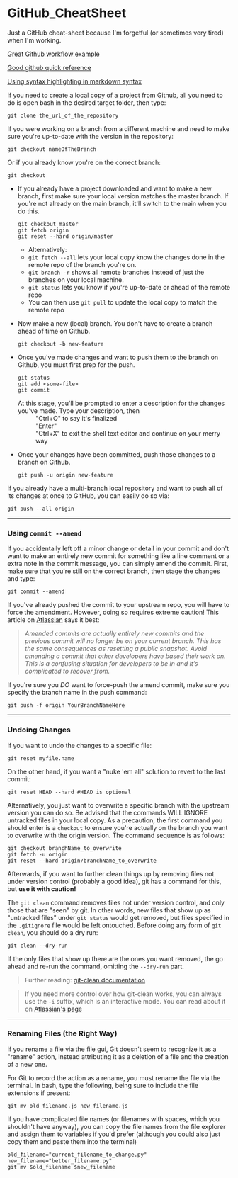 # GitHub_CheatSheet
Just a GitHub cheat-sheet because I'm forgetful (or sometimes very tired) when I'm working.

[Great Github workflow example](https://www.atlassian.com/git/tutorials/comparing-workflows/feature-branch-workflow)

[Good github quick reference](https://rogerdudler.github.io/git-guide/)

[Using syntax highlighting in markdown syntax](https://github.com/github/linguist/blob/master/lib/linguist/languages.yml)  


If you need to create a local copy of a project from Github, all you need to do is open bash in the desired target folder, then type:

  ```gitattributes
  git clone the_url_of_the_repository
  ```
If you were working on a branch from a different machine and need to make sure you're up-to-date with the version in the repository:

```gitattributes
git checkout nameOfTheBranch
```
Or if you already know you're on the correct branch:
```gitattributes
git checkout
```

- If you already have a project downloaded and want to make a new branch, first make sure your local version matches the master branch. If you're not already on the main branch, it'll switch to the main when you do this.

  ```gitattributes
  git checkout master
  git fetch origin
  git reset --hard origin/master
  ```
  - Alternatively:
  - `git fetch --all` lets your local copy know the changes done in the remote repo of the branch you're on.
  - `git branch -r` shows all remote branches instead of just the branches on your local machine.
  - `git status` lets you know if you're up-to-date or ahead of the remote repo
  - You can then use `git pull` to update the local copy to match the remote repo

- Now make a new (local) branch. You don't have to create a branch ahead of time on Github.

  ```gitattributes
  git checkout -b new-feature
  ```
- Once you've made changes and want to push them to the branch on Github, you must first prep for the push.

  ```gitattributes
  git status
  git add <some-file>
  git commit
  ```
  
  <dl>
    <dt>At this stage, you'll be prompted to enter a description for the changes you've made. Type your description, then</dt>
      <dd>"Ctrl+O" to say it's finalized</dd>
      <dd>"Enter"</dd>
      <dd>"Ctrl+X" to exit the shell text editor and continue on your merry way</dd>
  </dl>

- Once your changes have been committed, push those changes to a branch on Github.

  ```gitattributes
  git push -u origin new-feature
  ```
  
If you already have a multi-branch local repository and want to push all of its changes at once to GitHub, you can easily do so via:

```gitattributes
git push --all origin
```
___

### Using `commit --amend`
If you accidentally left off a minor change or detail in your commit and don't want to make an entirely new commit for something like a line comment or
a extra note in the commit message, you can simply amend the commit. First, make sure that you're still on the correct branch, then stage the changes
and type:

```gitattributes
git commit --amend
```

If you've already pushed the commit to your upstream repo, you will have to force the amendment. However, doing so requires extreme caution! This article on [Atlassian](https://www.atlassian.com/git/tutorials/rewriting-history) says it best:
> _Amended commits are actually entirely new commits and the previous commit will no longer be on your current branch. This has the same consequences as resetting a public snapshot. Avoid amending a commit that other developers have based their work on. This is a confusing situation for developers to be in and it’s complicated to recover from._

If you're sure you _DO_ want to force-push the amend commit, make sure you specify the branch name in the push command:
```gitattributes
git push -f origin YourBranchNameHere
```
___

### Undoing Changes
If you want to undo the changes to a specific file:
```gitattributes
git reset myfile.name
```

On the other hand, if you want a "nuke 'em all" solution to revert to the last commit:
```gitattributes
git reset HEAD --hard #HEAD is optional
```
Alternatively, you just want to overwrite a specific branch with the upstream version you can do so. Be advised that the commands WILL IGNORE untracked files
in your local copy. As a precaution, the first command you should enter is a `checkout` to ensure you're actually on the branch you want to overwrite with the origin version. The command sequence is as follows:
```gitattributes
git checkout branchName_to_overwrite
git fetch -u origin
git reset --hard origin/branchName_to_overwrite
```

Afterwards, if you want to further clean things up by removing files not under version control (probably a good idea), git has a command for this, but **use it with caution!**

The `git clean` command removes files not under version control, and only those that are "seen" by git. In other words, new files that show up as "untracked files" under `git status` would get removed, but files specified in the `.gitignore` file would be left ontouched. Before doing any form of `git clean`, you should do a dry run:

```gitattributes
git clean --dry-run
```

If the only files that show up there are the ones you want removed, the go ahead and re-run the command, omitting the `--dry-run` part.
> Further reading: [git-clean documentation](https://git-scm.com/docs/git-clean)

>If you need more control over how git-clean works, you can always use the `-i` suffix, which is an interactive mode. You can read about it on [Atlassian's page](https://www.atlassian.com/git/tutorials/undoing-changes/git-clean)
___

### Renaming Files (the Right Way)
If you rename a file via the file gui, Git doesn't seem to recognize it as a "rename" action, instead attributing it as a deletion of a file and the creation of a new one.

For Git to record the action as a rename, you must rename the file via the terminal. In bash, type the following, being sure to include the file extensions if present:

```gitattributes
git mv old_filename.js new_filename.js
```

If you have complicated file names (or filenames with spaces, which you shouldn't have anyway), you can copy the file names from the file explorer and assign them to variables if you'd prefer (although you could also just copy them and paste them into the terminal)

```gitattributes
old_filename="current_filename_to_change.py"
new_filename="better_filename.py"
git mv $old_filename $new_filename
```

